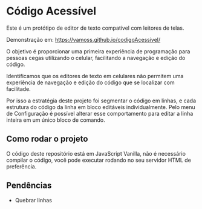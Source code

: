 # Código Acessível

Este é um protótipo de editor de texto compatível com leitores de telas.

Demonstração em: https://vamoss.github.io/codigoAcessivel/

O objetivo é proporcionar uma primeira experiência de programação para pessoas cegas utilizando o celular, facilitando a navegação e edição do código.

Identificamos que os editores de texto em celulares não permitem uma experiência de navegação e edição do código que se localizar com facilitade.

Por isso a estratégia deste projeto foi segmentar o código em linhas, e cada estrutura do código da linha em bloco editáveis individualmente. Pelo menu de Configuração é possível alterar esse comportamento para editar a linha inteira em um único bloco de comando.

## Como rodar o projeto

O código deste repositório está em JavaScript Vanilla, não é necessário compilar o código, você pode executar rodando no seu servidor HTML de preferência.

## Pendências

- Quebrar linhas